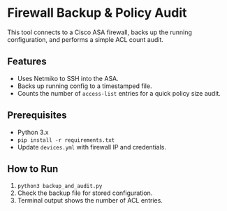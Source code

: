 # Firewall Backup & Policy Audit

This tool connects to a Cisco ASA firewall, backs up the running configuration, and performs a simple ACL count audit.

## Features

- Uses Netmiko to SSH into the ASA.
- Backs up running config to a timestamped file.
- Counts the number of `access-list` entries for a quick policy size audit.

## Prerequisites

- Python 3.x
- `pip install -r requirements.txt`
- Update `devices.yml` with firewall IP and credentials.

## How to Run

1. `python3 backup_and_audit.py`
2. Check the backup file for stored configuration.
3. Terminal output shows the number of ACL entries.
